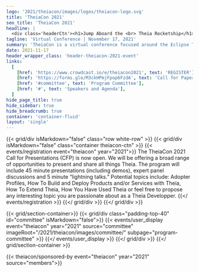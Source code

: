 ```yaml
---
logo: '2021/theiacon/images/logos/theiacon-logo.svg'
title: 'TheiaCon 2021'
seo_title: 'TheiaCon 2021'
headline: |
  <div class='headerCtn'><h1>Jump Aboard the <br> Theia Rocketship</h1> <h2>Leading the Next Generation <br> of Cloud IDE Development</h2></div>
tagline: 'Virtual Conference | November 17, 2021'
summary: 'TheiaCon is a virtual conference focused around the Eclipse Theia IDE ecosystem. It brings together a diverse group of Theia developers, adopters, and other contributors. The program will feature a mix of full-length talks, expert panel discussions and short ”lightning talks” focused on project insider, adopter, and broader ecosystem stories. This event is hosted by the Eclipse Foundation’s Cloud DevTools Working Group and is open to anyone interested in learning more about Cloud IDE development and the Theia project.'
date: 2021-11-17
header_wrapper_class: 'header-theiacon-2021-event'
links:
  [
    [href: 'https://www.crowdcast.io/e/theiacon2021', text: 'REGISTER'],
    [href: 'https://forms.gle/M3ckHPmjFpop6FzdA', text: 'Call for Papers'],
    [href: '#committee', text: 'Program Committee'],
    [href: '#', text: 'Speakers and Agenda'],
  ]
hide_page_title: true
hide_sidebar: true
hide_breadcrumb: true
container: 'container-fluid'
layout: 'single'
---
```


{{< grid/div isMarkdown="false" class="row white-row" >}}
{{< grid/div isMarkdown="false" class="container theiacon-ctn" >}}
{{< events/registration event="theiacon" year="2021">}}
The TheiaCon 2021 Call for Presentations (CFP) is now open. We will be offering a broad range of opportunities to present and share all things Theia. The program will include 45 minute presentations (including demos), expert panel discussions and 5 minute “lightning talks.”  Potential topics include: Adopter Profiles, How To Build and Deploy Products and/or Services with Theia, How To Extend Theia, How You Have Used Theia or feel free to propose any interesting topic you are passionate about as a Theia Developper. 
{{</ events/registration >}}
{{</ grid/div >}}
{{</ grid/div >}}

<!-- Add user carousel for committee -->
{{< grid/section-container>}}
  {{< grid/div class="padding-top-40" id="committee" isMarkdown="false">}}
    {{< events/user_display event="theiacon" year="2021"  source="committee" imageRoot="/2021/theiacon/images/committee/" subpage="program-committee" >}}
    {{</ events/user_display >}}
  {{</ grid/div >}}
{{</ grid/section-container >}}

{{< theiacon/sponsored-by event="theiacon" year="2021" source="members">}}